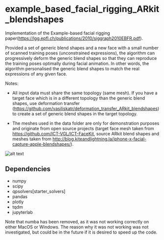 # example_based_facial_rigging_ARkit_blendshapes


Implementation of the Example-based facial rigging paper(https://lgg.epfl.ch/publications/2010/siggraph2010EBFR.pdf).

Provided a set of generic blend shapes and a new face with a small number of scanned training poses (unconstrained expressions), the algorithm can progressively deform the generic blend shapes so that they can reproduce the training poses optimally during facial animation. In other words, the algorithm personalised the generic blend shapes to match the real expressions of any given face.   

Notes:

* All input data must share the same topology (same mesh). If you have a target face which is in a different topology than the generic blend shapes, use deformation transfer (https://github.com/vasiliskatr/deformation_transfer_ARkit_blendshapes) to create a set of generic blend shapes in the target topology.

* The meshes used in the data folder are only for demonstration purposes and originate from open source projects (target face mesh taken from https://github.com/ICT-VGL/ICT-FaceKit, source ARkit blend shapes and meshes taken from http://blog.kiteandlightning.la/iphone-x-facial-capture-apple-blendshapes/).


![alt text](https://github.com/vasiliskatr/example_based_facial_rigging_ARkit_blendshapes/blob/main/images/ebr_flow.png?raw=true)


## Dependencies
* numpy
* scipy
* qpsolvers[starter_solvers]
* pandas
* plotly
* tqdm
* jupyterlab

Note that numba has been removed, as it was not working correctly on either MacOS or Windows. The reason why it was not working was not investigated, but could be in the future if it is desired to speed up the code.